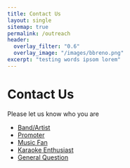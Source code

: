 ```yaml
---
title: Contact Us
layout: single
sitemap: true
permalink: /outreach
header:
  overlay_filter: "0.6"
  overlay_image: "/images/bbreno.png"
excerpt: "testing words ipsom lorem"
---
```


<h1>Contact Us</h1>

<p>Please let us know who you are</p>

<ul>
  <li><a href="https://docs.google.com/forms/d/1mez8avQfWKgSt_HaSd9YiHfrchpCSFlZryGMMwOp35o" target="_blank">Band/Artist</a></li>
  <li><a href="https://docs.google.com/forms/d/1q0xLpLmynwTLBNzlEx2sTTlasha5Bz3aPlQq0CUeeXM" target="_blank">Promoter</a></li>
  <li><a href="https://docs.google.com/forms/d/1q0xLpLmynwTLBNzlEx2sTTlasha5Bz3aPlQq0CUeeXM" target="_blank">Music Fan</a></li>
  <li><a href="https://docs.google.com/forms/d/1bljffDI0lAckPzMztpXSb93LvBbvaYFuTc6idZee_wI" target="_blank">Karaoke Enthusiast</a></li>
  <li><a href="https://docs.google.com/forms/d/1DdP8vDLUo1_gPeT0-pwcs8vV-YFcvTbY3aCO84JXTsg" target="_blank">General Question</a></li>
</ul>


